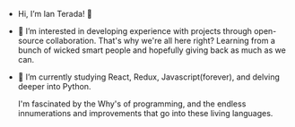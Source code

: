 - Hi, I’m Ian Terada! 👋


- :brain: I’m interested in 
developing experience with projects through open-source collaboration. That's why we're all here right? Learning from a bunch of wicked smart people and hopefully giving back as much as we can.



- :thinking: I’m currently studying React, Redux, Javascript(forever), and delving deeper into Python.

  I'm fascinated by the Why's of programming, and the endless innumerations and improvements that go into these living languages.









<!---
teradaian/teradaian is a ✨ special ✨ repository because its `README.md` (this file) appears on your GitHub profile.
You can click the Preview link to take a look at your changes.
--->
